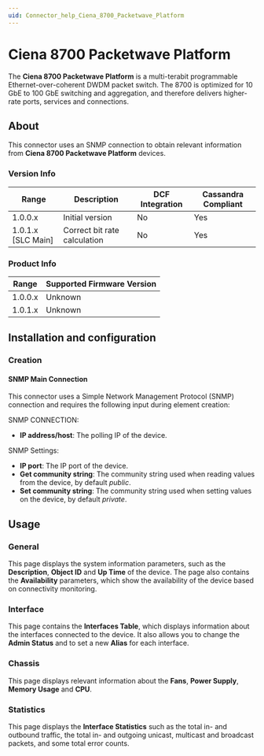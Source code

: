```yaml
---
uid: Connector_help_Ciena_8700_Packetwave_Platform
---
```


# Ciena 8700 Packetwave Platform

The **Ciena 8700 Packetwave Platform** is a multi-terabit programmable Ethernet-over-coherent DWDM packet switch. The 8700 is optimized for 10 GbE to 100 GbE switching and aggregation, and therefore delivers higher-rate ports, services and connections.

## About

This connector uses an SNMP connection to obtain relevant information from **Ciena 8700 Packetwave Platform** devices.

### Version Info

| **Range**     | **Description**              | **DCF Integration** | **Cassandra Compliant** |
|----------------------|------------------------------|---------------------|-------------------------|
| 1.0.0.x              | Initial version              | No                  | Yes                     |
| 1.0.1.x [SLC Main]   | Correct bit rate calculation | No                  | Yes                     |

### Product Info

| Range | Supported Firmware Version |
|------------------|-----------------------------|
| 1.0.0.x          | Unknown                     |
| 1.0.1.x          | Unknown                     |

## Installation and configuration

### Creation

#### SNMP Main Connection

This connector uses a Simple Network Management Protocol (SNMP) connection and requires the following input during element creation:

SNMP CONNECTION:

- **IP address/host**: The polling IP of the device.

SNMP Settings:

- **IP port**: The IP port of the device.
- **Get community string**: The community string used when reading values from the device, by default *public*.
- **Set community string**: The community string used when setting values on the device, by default *private*.

## Usage

### General

This page displays the system information parameters, such as the **Description**, **Object ID** and **Up Time** of the device. The page also contains the **Availability** parameters, which show the availability of the device based on connectivity monitoring.

### Interface

This page contains the **Interfaces Table**, which displays information about the interfaces connected to the device. It also allows you to change the **Admin Status** and to set a new **Alias** for each interface.

### Chassis

This page displays relevant information about the **Fans**, **Power Supply**, **Memory Usage** and **CPU**.

### Statistics

This page displays the **Interface Statistics** such as the total in- and outbound traffic, the total in- and outgoing unicast, multicast and broadcast packets, and some total error counts.

